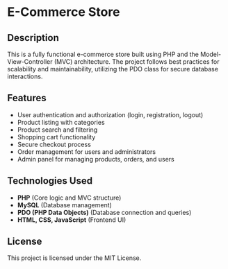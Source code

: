 # E-Commerce Store

## Description
This is a fully functional e-commerce store built using PHP and the Model-View-Controller (MVC) architecture. The project follows best practices for scalability and maintainability, utilizing the PDO class for secure database interactions.

## Features
- User authentication and authorization (login, registration, logout)
- Product listing with categories
- Product search and filtering
- Shopping cart functionality
- Secure checkout process
- Order management for users and administrators
- Admin panel for managing products, orders, and users

## Technologies Used
- **PHP** (Core logic and MVC structure)
- **MySQL** (Database management)
- **PDO (PHP Data Objects)** (Database connection and queries)
- **HTML, CSS, JavaScript** (Frontend UI)

## License
This project is licensed under the MIT License.


